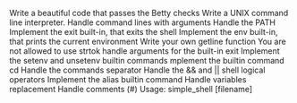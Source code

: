 Write a beautiful code that passes the Betty checks
Write a UNIX command line interpreter.
Handle command lines with arguments
Handle the PATH
Implement the exit built-in, that exits the shell
Implement the env built-in, that prints the current environment
Write your own getline function
You are not allowed to use strtok
handle arguments for the built-in exit
Implement the setenv and unsetenv builtin commands
mplement the builtin command cd
Handle the commands separator
Handle the && and || shell logical operators
Implement the alias builtin command
Handle variables replacement
Handle comments (#)
Usage: simple_shell [filename]

